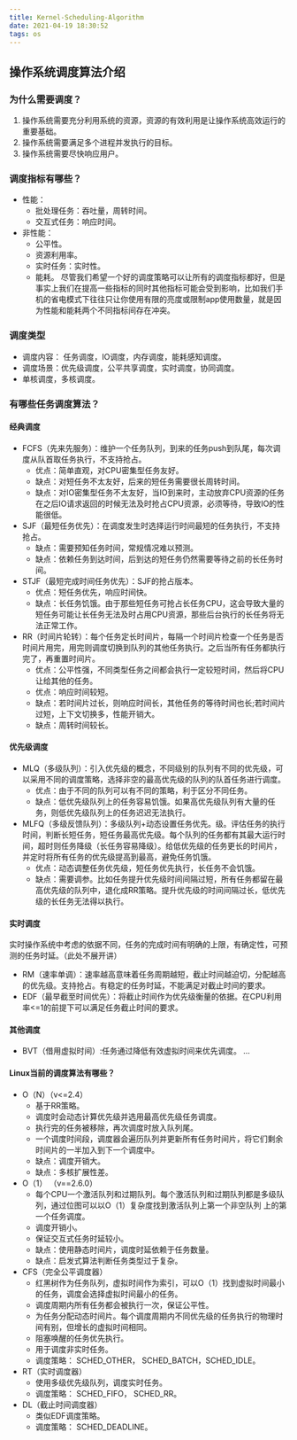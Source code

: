 ```yaml
---
title: Kernel-Scheduling-Algorithm
date: 2021-04-19 18:30:52
tags: os
---
```


## 操作系统调度算法介绍
### 为什么需要调度？
1. 操作系统需要充分利用系统的资源，资源的有效利用是让操作系统高效运行的重要基础。
2. 操作系统需要满足多个进程并发执行的目标。
3. 操作系统需要尽快响应用户。
### 调度指标有哪些？
- 性能：
  * 批处理任务：吞吐量，周转时间。
  * 交互式任务：响应时间。
- 非性能：
  * 公平性。
  * 资源利用率。
  * 实时任务：实时性。
  * 能耗。
尽管我们希望一个好的调度策略可以让所有的调度指标都好，但是事实上我们在提高一些指标的同时其他指标可能会受到影响，比如我们手机的省电模式下往往只让你使用有限的亮度或限制app使用数量，就是因为性能和能耗两个不同指标间存在冲突。

### 调度类型
* 调度内容： 任务调度，IO调度，内存调度，能耗感知调度。
* 调度场景：优先级调度，公平共享调度，实时调度，协同调度。
* 单核调度，多核调度。
### 有哪些任务调度算法？
#### 经典调度
  * FCFS（先来先服务）：维护一个任务队列，到来的任务push到队尾，每次调度从队首取任务执行，不支持抢占。
    * 优点：简单直观，对CPU密集型任务友好。
    * 缺点：对短任务不太友好，后来的短任务需要很长周转时间。
    * 缺点：对IO密集型任务不太友好，当IO到来时，主动放弃CPU资源的任务在之后IO请求返回的时候无法及时抢占CPU资源，必须等待，导致IO的性能很低。
  * SJF（最短任务优先）：在调度发生时选择运行时间最短的任务执行，不支持抢占。
    * 缺点：需要预知任务时间，常规情况难以预测。
    * 缺点：依赖任务到达时间，后到达的短任务仍然需要等待之前的长任务时间。
  * STJF（最短完成时间任务优先）：SJF的抢占版本。
    * 优点：短任务优先，响应时间快。
    * 缺点：长任务饥饿。由于那些短任务可抢占长任务CPU，这会导致大量的短任务可能让长任务无法及时占用CPU资源，那些后台执行的长任务将无法正常工作。
  * RR（时间片轮转）：每个任务定长时间片，每隔一个时间片检查一个任务是否时间片用完，用完则调度切换到队列的其他任务执行。之后当所有任务都执行完了，再重置时间片。
    * 优点：公平性强，不同类型任务之间都会执行一定较短时间，然后将CPU让给其他的任务。
    * 优点：响应时间较短。
    * 缺点：若时间片过长，则响应时间长，其他任务的等待时间也长;若时间片过短，上下文切换多，性能开销大。
    * 缺点：周转时间较长。
#### 优先级调度
  * MLQ（多级队列）：引入优先级的概念，不同级别的队列有不同的优先级，可以采用不同的调度策略，选择非空的最高优先级的队列的队首任务进行调度。
    * 优点：由于不同的队列可以有不同的策略，利于区分不同任务。
    * 缺点：低优先级队列上的任务容易饥饿。如果高优先级队列有大量的任务，则低优先级队列上的任务迟迟无法执行。
  * MLFQ（多级反馈队列）：多级队列+动态设置任务优先。级。评估任务的执行时间，判断长短任务，短任务最高优先级。每个队列的任务都有其最大运行时间，超时则任务降级（长任务容易降级）。给低优先级的任务更长的时间片，并定时将所有任务的优先级提高到最高，避免任务饥饿。
    * 优点：动态调整任务优先级，短任务优先执行，长任务不会饥饿。
    * 缺点：需要调参。比如任务提升优先级时间间隔过短，所有任务都留在最高优先级的队列中，退化成RR策略。提升优先级的时间间隔过长，低优先级的长任务无法得以执行。
#### 实时调度
  实时操作系统中考虑的依据不同，任务的完成时间有明确的上限，有确定性，可预测的任务时延。（此处不展开讲）
  * RM（速率单调）：速率越高意味着任务周期越短，截止时间越迫切，分配越高的优先级。支持抢占。有稳定的任务时延，不能满足对截止时间的要求。
  * EDF（最早截至时间优先）：将截止时间作为优先级衡量的依据。在CPU利用率<=1的前提下可以满足任务截止时间的要求。
#### 其他调度
  * BVT（借用虚拟时间）:任务通过降低有效虚拟时间来优先调度。
  …

#### Linux当前的调度算法有哪些？
  * O（N）（v<=2.4）
    * 基于RR策略。
    * 调度时会动态计算优先级并选用最高优先级任务调度。
    * 执行完的任务被移除，再次调度时放入队列尾。
    * 一个调度时间段，调度器会遍历队列并更新所有任务时间片，将它们剩余时间片的一半加入到下一个调度中。
    * 缺点：调度开销大。
    * 缺点：多核扩展性差。
  * O（1） （v==2.6.0）
    * 每个CPU一个激活队列和过期队列。每个激活队列和过期队列都是多级队列，通过位图可以以O（1）复杂度找到激活队列上第一个非空队列 上的第一个任务调度。
    * 调度开销小。
    * 保证交互式任务时延较小。
    * 缺点：使用静态时间片，调度时延依赖于任务数量。
    * 缺点：启发式算法判断任务类型过于复杂。
  * CFS（完全公平调度器）
    * 红黑树作为任务队列，虚拟时间作为索引，可以O（1）找到虚拟时间最小的任务，调度会选择虚拟时间最小的任务。
    * 调度周期内所有任务都会被执行一次，保证公平性。
    * 为任务分配动态时间片。每个调度周期内不同优先级的任务执行的物理时间有别，但增长的虚拟时间相同。
    * 阻塞唤醒的任务优先执行。
    * 用于调度非实时任务。
    * 调度策略： SCHED_OTHER， SCHED_BATCH，SCHED_IDLE。
  * RT（实时调度器）
    * 使用多级优先级队列，调度实时任务。
    * 调度策略： SCHED_FIFO， SCHED_RR。
  * DL（截止时间调度器）
    * 类似EDF调度策略。
    * 调度策略： SCHED_DEADLINE。